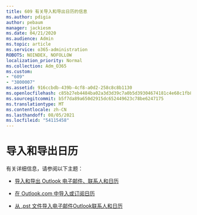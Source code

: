 ```yaml
---
title: 609 有关导入和导出日历的信息
ms.author: pdigia
author: pebaum
manager: jackiesm
ms.date: 04/21/2020
ms.audience: Admin
ms.topic: article
ms.service: o365-administration
ROBOTS: NOINDEX, NOFOLLOW
localization_priority: Normal
ms.collection: Adm_O365
ms.custom:
- "609"
- "3800007"
ms.assetid: 916ccbdb-439b-4cf8-a0d2-258c8c8b1130
ms.openlocfilehash: c85b27eb4484ba02a3d3d39c7a0b5d39304674181c4e68c1fb8a54e9e8d6560e
ms.sourcegitcommit: b5f7da89a650d2915dc652449623c78be6247175
ms.translationtype: MT
ms.contentlocale: zh-CN
ms.lasthandoff: 08/05/2021
ms.locfileid: "54115458"
---
```

# <a name="importing-and-exporting-calendars"></a>导入和导出日历

有关详细信息，请参阅以下主题：
  
- [导入和导出 Outlook 电子邮件、联系人和日历](https://support.office.com/article/92577192-3881-4502-b79d-c3bbada6c8ef)

- [在 Outlook.com 中导入或订阅日历](https://support.office.com/article/cff1429c-5af6-41ec-a5b4-74f2c278e98c)

- [从 .pst 文件导入电子邮件Outlook联系人和日历](https://support.office.com/article/431a8e9a-f99f-4d5f-ae48-ded54b3440ac)
